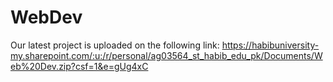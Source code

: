 # WebDev
Our latest project is uploaded on the following link:
https://habibuniversity-my.sharepoint.com/:u:/r/personal/ag03564_st_habib_edu_pk/Documents/Web%20Dev.zip?csf=1&e=gUg4xC
